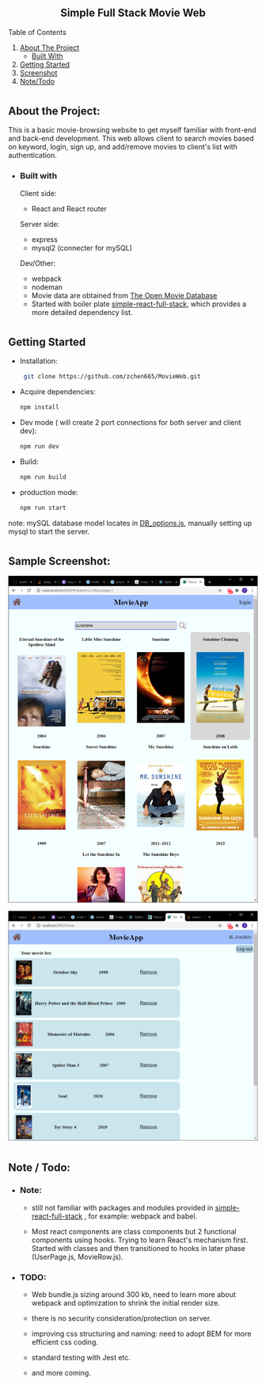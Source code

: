 
<h2 align ='center'>Simple Full Stack Movie Web</h2>

<!-- TABLE OF CONTENTS -->
<summary>Table of Contents</summary>
<ol>
  <li>
    <a href="#about-the-project">About The Project</a>
    <ul>
      <li><a href="#built-with">Built With</a></li>
    </ul>
  </li>
  <li>
    <a href="#getting-started">Getting Started</a>
  </li>
  <li>
    <a href="#screenshot">Screenshot</a>
  </li>
  <li>
    <a href="#todo">Note/Todo</a>
  </li>
</ol>

#
<h2 id='about-the-project'> About the Project: </h2>

  This is a basic movie-browsing website to get myself familiar with front-end and back-end development. This web allows client to search movies based on keyword, login, sign up, and add/remove movies to client's list with authentication.


- <h3 id='built-with'>Built with</h3>

  Client side:
  - React and React router

  Server side:
  - express
  - mysql2 (connecter for mySQL)

  Dev/Other:
  - webpack 
  - nodeman
  - Movie data are obtained from [The Open Movie Database](http://www.omdbapi.com/)
  - Started with boiler plate [simple-react-full-stack](https://github.com/crsandeep/simple-react-full-stack), which provides a more detailed dependency list.

#
<h2 id='getting-started'>Getting Started</h2>

  - Installation: 

    ```sh
     git clone https://github.com/zchen665/MovieWeb.git
    ```


  - Acquire dependencies: 
    ```sh
    npm install
    ```
 
  - Dev mode ( will create 2 port connections for both server and client dev):
    ```sh
    npm run dev 
    ```

  - Build: 
    ```sh
    npm run build 
    ```

  - production mode:
    ```sh
    npm run start 
    ```

note:  mySQL database model locates in [DB_options.js](https://github.com/zchen665/MovieWeb/blob/main/src/server/DB_options.js),
manually setting up mysql to start the server.
#
<h2 id='screenshot'>Sample Screenshot:</h2>

![alt web demo](https://github.com/zchen665/MovieWeb/blob/main/Screenshot/search_1.png?raw=true)


![alt web demo](https://github.com/zchen665/MovieWeb/blob/main/Screenshot/user_page.png?raw=true)
  
#
<h2 id='todo'>Note / Todo:</h2>

- <h3>Note:</h3>
  
  - still not familiar with packages and modules provided in [simple-react-full-stack](https://github.com/crsandeep/simple-react-full-stack) , for example: webpack and babel.

  - Most react components are class components but 2 functional components using hooks. Trying to learn React's mechanism first. Started with classes and then transitioned to hooks in later phase (UserPage.js, MovieRow.js).

- <h3>TODO:</h3>

  - Web bundle.js sizing around 300 kb, need to learn more about webpack and optimization to shrink the initial render size.

  - there is no security consideration/protection on server. 

  - improving css structuring and naming: need to adopt BEM for more efficient css coding. 
  
  - standard testing with Jest etc.

  - and more coming.

  




